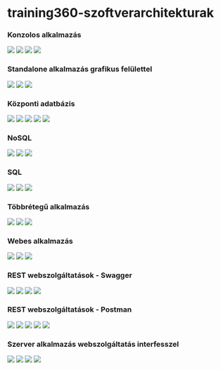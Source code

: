 # training360-szoftverarchitekturak
<h3>Konzolos alkalmazás</h3>
<img src="img/console1.PNG">
<img src="img/console2.PNG">
<img src="img/console3.PNG">
<img src="img/console4.PNG">
<h3>Standalone alkalmazás grafikus felülettel</h3>
<img src="img/gui1.PNG">
<img src="img/gui2.PNG">
<img src="img/gui3.PNG">
<h3>Központi adatbázis</h3>
<img src="img/központiadatbázis1.PNG">
<img src="img/központiadatbázis2.PNG">
<img src="img/központiadatbázis3.PNG">
<img src="img/központiadatbázis4.PNG">
<img src="img/központiadatbázis5.PNG">
<h3>NoSQL</h3>
<img src="img/nosql1.PNG">
<img src="img/nosql2.PNG">
<img src="img/nosql3.PNG">
<h3>SQL</h3>
<img src="img/sql1.PNG">
<img src="img/sql2.PNG">
<img src="img/sql3.PNG">
<h3>Többrétegű alkalmazás</h3>
<img src="img/többrétegű1.PNG">
<img src="img/többrétegű2.PNG">
<img src="img/többrétegű3.PNG">
<h3>Webes alkalmazás</h3>
<img src="img/Webesalkalmazas1.PNG">
<img src="img/Webesalkalmazas2.PNG">
<img src="img/Webesalkalmazas3.PNG">
<h3>REST webszolgáltatások - Swagger</h3>
<img src="img/swagger1.PNG">
<img src="img/swagger2.PNG">
<img src="img/swagger3.PNG">
<img src="img/swagger4.PNG">
<h3>REST webszolgáltatások - Postman</h3>
<img src="img/postman1.PNG">
<img src="img/postman2.PNG">
<img src="img/postman3.PNG">
<img src="img/postman4.PNG">
<img src="img/postman5.PNG">
<h3>Szerver alkalmazás webszolgáltatás interfesszel</h3>
<img src="img/soap1.PNG">
<img src="img/soap2.PNG">
<img src="img/soap3.PNG">
<img src="img/soap4.PNG">
